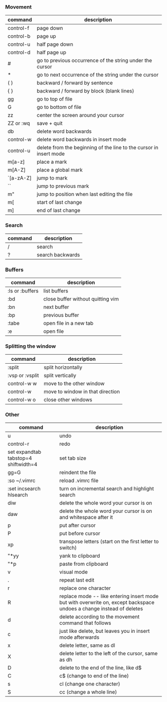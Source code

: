 ### Movement

| command | description |
| ------- | ----------- |
| control-f | page down |
| control-b | page up |
| control-u | half page down |
| control-d | half page up |
| # | go to previous occurrence of the string under the cursor |
| * | go to next occurrence of the string under the cursor |
| ( ) | backward / forward by sentence |
| { } | backward / forward by block (blank lines) |
| gg | go to top of file |
| G | go to bottom of file |
| zz | center the screen around your cursor |
| ZZ or :wq | save + quit |
| db | delete word backwards |
| control-w | delete word backwards in insert mode |
| control-u | delete from the beginning of the line to the cursor in insert mode |
| m[a-z] | place a mark |
| m[A-Z] | place a global mark |
| `[a-zA-Z] | jump to mark |
| `` | jump to previous mark |
| m" | jump to position when last editing the file |
| m[ | start of last change |
| m] | end of last change |
<!-- ` -->

### Search
| command | description |
| ------- | ----------- |
| / | search |
| ? | search backwards |

### Buffers
| command | description |
| ------- | ----------- |
| :ls or :buffers | list buffers |
| :bd | close buffer without quitting vim |
| :bn | next buffer |
| :bp | previous buffer |
| :tabe | open file in a new tab |
| :e <filename> | open file |

### Splitting the window
| command | description |
| ------- | ----------- |
| :split | split horizontally |
| :vsp or :vsplit | split vertically |
| control-w w | move to the other window |
| control-w <arrow key or hjkl> | move to window in that direction |
| control-w o | close other windows |


### Other

| command | description |
| ------- | ----------- |
| u | undo |
| control-r | redo |
| set expandtab tabstop=4 shiftwidth=4 | set tab size |
| gg=G | reindent the file |
| :so ~/.vimrc | reload .vimrc file |
| :set incsearch hlsearch | turn on incremental search and highlight search |
| diw | delete the whole word your cursor is on |
| daw | delete the whole word your cursor is on and whitespace after it |
| p | put after cursor |
| P | put before cursor |
| xp | transpose letters (start on the first letter to switch) |
| "*yy | yank to clipboard |
| "*p | paste from clipboard |
| v | visual mode |
| . | repeat last edit |
| r | replace one character |
| R | replace mode -- like entering insert mode but with overwrite on, except backspace undoes a change instead of deletes |
| d<movement> | delete according to the movement command that follows |
| c<movement> | just like delete, but leaves you in insert mode afterwards |
| x | delete letter, same as dl |
| X | delete letter to the left of the cursor, same as dh |
| D | delete to the end of the line, like d$ |
| C |  c$  (change to end of the line) |
| s | cl  (change one character) |
| S | cc  (change a whole line) |


